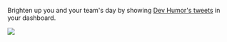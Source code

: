 Brighten up you and your team's day by showing [Dev Humor's tweets](https://twitter.com/dev_humor) in your dashboard.

![](https://github.com/GregTrevellick/VsixTwitterWidget/blob/master/Src/@Vsts/images/screen0.png?raw=true)
